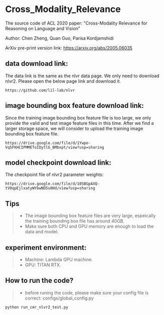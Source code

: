 # Cross_Modality_Relevance
The source code of ACL 2020 paper: "Cross-Modality Relevance for Reasoning on Language and Vision"

Author: Chen Zheng, Quan Guo, Parisa Kordjamshidi

ArXiv pre-print version link: https://arxiv.org/abs/2005.06035

## data download link:
The data link is the same as the nlvr data page. We only need to download nlvr2. Please open the below page link and download it.
```
https://github.com/lil-lab/nlvr
```

## image bounding box feature download link:
Since the training image bounding box feature file is too large, we only provide the valid and test image feature files in this time.
After we find a larger storage space, we will consider to upload the training image bounding box feature file.
```
https://drive.google.com/file/d/1Ywpe-Vq5FKHCIPMMEToIDytlG_BMbxpt/view?usp=sharing
```

## model checkpoint download link:
The checkpoint file of nlvr2 parameter weights:
```
https://drive.google.com/file/d/10SBGpAXQ-tV0qpEjlxatyWYbwND5u0Hd/view?usp=sharing
```

## Tips
>- The image bounding box feature files are very large, espeically the training bounding box file has around 40GB.
>- Make sure both CPU and GPU memory are enough to load the data and model.

## experiment environment:
>- Machine: Lambda GPU machine.
>- GPU: TITAN RTX.

## How to run the code?
>- before runing the code, please make sure your config file is correct: configs/global_config.py
```python
python run_cmr_nlvr2_test.py
```
